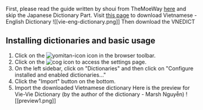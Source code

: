 First, please read the guide written by shoui from TheMoeWay [here]() and skip the Japanese Dictionary Part.
Visit [this page](https://github.com/MarvNC/yomichan-dictionaries?tab=readme-ov-file#vietnamese-english) to download Vietnamese - English Dictionary
![[vie-eng-dictionary.png]]
Then download the VNEDICT

## Installing dictionaries and basic usage

1. Click on the ![yomitan-icon](https://learnjapanese.moe/img/yomitan-icon.png) icon in the browser toolbar.
2. Click on the ![cog](https://learnjapanese.moe/img/yomitan-cog.png) icon to access the settings page.
3. On the left sidebar, click on "Dictionaries" and then click on "Configure installed and enabled dictionaries…"
4. Click the "Import" button on the bottom.
5. Import the downloaded Vietnamese dictionary
Here is the preview for Vie-Vie Dictionary (by the author of the dictionary - Marsh Nguyễn)
![[preview1.png]]